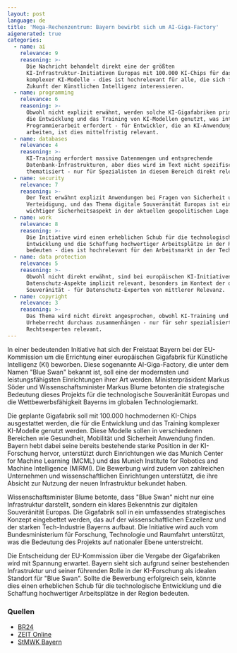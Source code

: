 ```yaml
---
layout: post
language: de
title: 'Mega-Rechenzentrum: Bayern bewirbt sich um AI-Giga-Factory'
aigenerated: true
categories:
  - name: ai
    relevance: 9
    reasoning: >-
      Die Nachricht behandelt direkt eine der größten
      KI-Infrastruktur-Initiativen Europas mit 100.000 KI-Chips für das Training
      komplexer KI-Modelle - dies ist hochrelevant für alle, die sich für die
      Zukunft der Künstlichen Intelligenz interessieren.
  - name: programming
    relevance: 6
    reasoning: >-
      Obwohl nicht explizit erwähnt, werden solche KI-Gigafabriken primär für
      die Entwicklung und das Training von KI-Modellen genutzt, was intensive
      Programmierarbeit erfordert - für Entwickler, die an KI-Anwendungen
      arbeiten, ist dies mittelfristig relevant.
  - name: databases
    relevance: 4
    reasoning: >-
      KI-Training erfordert massive Datenmengen und entsprechende
      Datenbank-Infrastrukturen, aber dies wird im Text nicht spezifisch
      thematisiert - nur für Spezialisten in diesem Bereich direkt relevant.
  - name: security
    relevance: 7
    reasoning: >-
      Der Text erwähnt explizit Anwendungen bei Fragen von Sicherheit und
      Verteidigung, und das Thema digitale Souveränität Europas ist ein
      wichtiger Sicherheitsaspekt in der aktuellen geopolitischen Lage.
  - name: work
    relevance: 8
    reasoning: >-
      Die Initiative wird einen erheblichen Schub für die technologische
      Entwicklung und die Schaffung hochwertiger Arbeitsplätze in der Region
      bedeuten - dies ist hochrelevant für den Arbeitsmarkt in der Tech-Branche.
  - name: data protection
    relevance: 5
    reasoning: >-
      Obwohl nicht direkt erwähnt, sind bei europäischen KI-Initiativen
      Datenschutz-Aspekte implizit relevant, besonders im Kontext der digitalen
      Souveränität - für Datenschutz-Experten von mittlerer Relevanz.
  - name: copyright
    relevance: 3
    reasoning: >-
      Das Thema wird nicht direkt angesprochen, obwohl KI-Training und
      Urheberrecht durchaus zusammenhängen - nur für sehr spezialisierte
      Rechtsexperten relevant.
---
```


In einer bedeutenden Initiative hat sich der Freistaat Bayern bei der EU-Kommission um die Errichtung einer europäischen Gigafabrik für Künstliche Intelligenz (KI) beworben. Diese sogenannte AI-Giga-Factory, die unter dem Namen "Blue Swan" bekannt ist, soll eine der modernsten und leistungsfähigsten Einrichtungen ihrer Art werden. Ministerpräsident Markus Söder und Wissenschaftsminister Markus Blume betonten die strategische Bedeutung dieses Projekts für die technologische Souveränität Europas und die Wettbewerbsfähigkeit Bayerns im globalen Technologiemarkt.

<!--more-->

Die geplante Gigafabrik soll mit 100.000 hochmodernen KI-Chips ausgestattet werden, die für die Entwicklung und das Training komplexer KI-Modelle genutzt werden. Diese Modelle sollen in verschiedenen Bereichen wie Gesundheit, Mobilität und Sicherheit Anwendung finden. Bayern hebt dabei seine bereits bestehende starke Position in der KI-Forschung hervor, unterstützt durch Einrichtungen wie das Munich Center for Machine Learning (MCML) und das Munich Institute for Robotics and Machine Intelligence (MIRMI). Die Bewerbung wird zudem von zahlreichen Unternehmen und wissenschaftlichen Einrichtungen unterstützt, die ihre Absicht zur Nutzung der neuen Infrastruktur bekundet haben.

Wissenschaftsminister Blume betonte, dass "Blue Swan" nicht nur eine Infrastruktur darstellt, sondern ein klares Bekenntnis zur digitalen Souveränität Europas. Die Gigafabrik soll in ein umfassendes strategisches Konzept eingebettet werden, das auf der wissenschaftlichen Exzellenz und der starken Tech-Industrie Bayerns aufbaut. Die Initiative wird auch vom Bundesministerium für Forschung, Technologie und Raumfahrt unterstützt, was die Bedeutung des Projekts auf nationaler Ebene unterstreicht.

Die Entscheidung der EU-Kommission über die Vergabe der Gigafabriken wird mit Spannung erwartet. Bayern sieht sich aufgrund seiner bestehenden Infrastruktur und seiner führenden Rolle in der KI-Forschung als idealen Standort für "Blue Swan". Sollte die Bewerbung erfolgreich sein, könnte dies einen erheblichen Schub für die technologische Entwicklung und die Schaffung hochwertiger Arbeitsplätze in der Region bedeuten.

### Quellen
- [BR24](https://www.br.de/nachrichten/bayern/bayern-bewirbt-sich-um-ai-giga-factory-mega-rechenzentrum,Up2y76c)
- [ZEIT Online](https://www.zeit.de/news/2025-06/24/bayern-bewirbt-sich-in-bruessel-um-ki-gigafabrik-blue-swan)
- [StMWK Bayern](https://www.stmwk.bayern.de/pressemitteilung/12900/nr-46-vom-24-06-2025.html)
